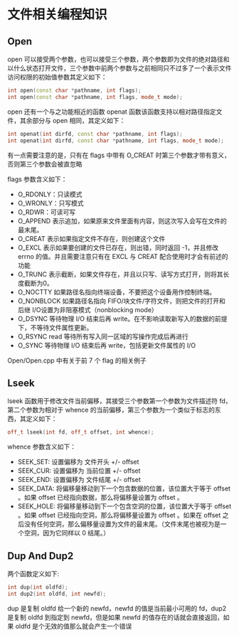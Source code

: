 # 文件相关编程知识

## Open

open 可以接受两个参数，也可以接受三个参数，两个参数即为文件的绝对路径和以什么状态打开文件，三个参数中前两个参数与之前相同只不过多了一个表示文件访问权限的初始值参数其定义如下：

```CPP
int open(const char *pathname, int flags);
int open(const char *pathname, int flags, mode_t mode);
```

open 还有一个与之功能相近的函数 openat 函数该函数支持以相对路径指定文件，其余部分与 open 相同，其定义如下：

```CPP
int openat(int dirfd, const char *pathname, int flags);
int openat(int dirfd, const char *pathname, int flags, mode_t mode);
```

有一点需要注意的是，只有在 flags 中带有 O_CREAT 时第三个参数才带有意义，否则第三个参数会被直忽略

flags 参数含义如下：

- O_RDONLY：只读模式
- O_WRONLY：只写模式
- O_RDWR：可读可写
- O_APPEND 表示追加，如果原来文件里面有内容，则这次写入会写在文件的最末尾。
- O_CREAT 表示如果指定文件不存在，则创建这个文件
- O_EXCL 表示如果要创建的文件已存在，则出错，同时返回 -1，并且修改 errno 的值。并且需要注意只有在 EXCL 与 CREAT 配合使用时才会有前述的功能
- O_TRUNC 表示截断，如果文件存在，并且以只写、读写方式打开，则将其长度截断为0。
- O_NOCTTY 如果路径名指向终端设备，不要把这个设备用作控制终端。
- O_NONBLOCK 如果路径名指向 FIFO/块文件/字符文件，则把文件的打开和后继 I/O设置为非阻塞模式（nonblocking mode）
- O_DSYNC 等待物理 I/O 结束后再 write。在不影响读取新写入的数据的前提下，不等待文件属性更新。
- O_RSYNC read 等待所有写入同一区域的写操作完成后再进行
- O_SYNC 等待物理 I/O 结束后再 write，包括更新文件属性的 I/O

Open/Open.cpp 中有关于前 7 个 flag 的相关例子

## Lseek

lseek 函数用于修改文件当前偏移，其接受三个参数第一个参数为文件描述符 fd，第二个参数为相对于 whence 的当前偏移，第三个参数为一个类似于标志的东西，其定义如下：

```CPP
off_t lseek(int fd, off_t offset, int whence);
```

whence 参数含义如下：

- SEEK_SET: 设置偏移为 文件开头 +/- offset
- SEEK_CUR: 设置偏移为 当前位置 +/- offset
- SEEK_END: 设置偏移为 文件结尾 +/- offset
- SEEK_DATA: 将偏移量移动到下一个包含数据的位置，该位置大于等于 offset 。如果 offset 已经指向数据，那么将偏移量设置为 offset 。
- SEEK_HOLE: 将偏移量移动到下一个包含空洞的位置，该位置大于等于 offset 。如果 offset 已经指向空洞，那么将偏移量设置为 offset 。如果在 offset 之后没有任何空洞，那么偏移量设置为文件的最末尾。（文件末尾也被视为是一个空洞，因为它同样以 0 结尾。）

## Dup And Dup2

两个函数定义如下:

```CPP
int dup(int oldfd);
int dup2(int oldfd, int newfd);
```

dup 是复制 oldfd 给一个新的 newfd，newfd 的值是当前最小可用的 fd，dup2 是复制 oldfd 到指定到 newfd，但是如果 newfd 的值存在的话就会直接返回，如果 oldfd 是个无效的值那么就会产生一个错误
